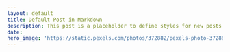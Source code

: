 ```yaml
---
layout: default
title: Default Post in Markdown
description: This post is a placeholder to define styles for new posts to be built off of.
date:
hero_image: 'https://static.pexels.com/photos/372882/pexels-photo-372882.jpeg'
---
```



